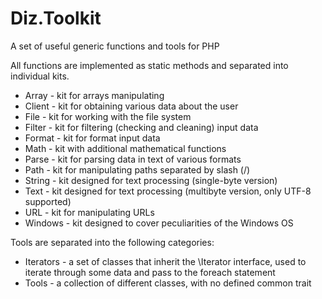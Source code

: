 # Diz.Toolkit
A set of useful generic functions and tools for PHP

All functions are implemented as static methods and separated into individual kits.
* Array - kit for arrays manipulating
* Client - kit for obtaining various data about the user
* File - kit for working with the file system
* Filter - kit for filtering (checking and cleaning) input data
* Format - kit for format input data
* Math - kit with additional mathematical functions
* Parse - kit for parsing data in text of various formats
* Path - kit for manipulating paths separated by slash (/)
* String - kit designed for text processing (single-byte version)
* Text - kit designed for text processing (multibyte version, only UTF-8 supported)
* URL - kit for manipulating URLs
* Windows - kit designed to cover peculiarities of the Windows OS

Tools are separated into the following categories:
* Iterators - a set of classes that inherit the \Iterator interface, used to iterate through some data and pass to the foreach statement
* Tools - a collection of different classes, with no defined common trait
